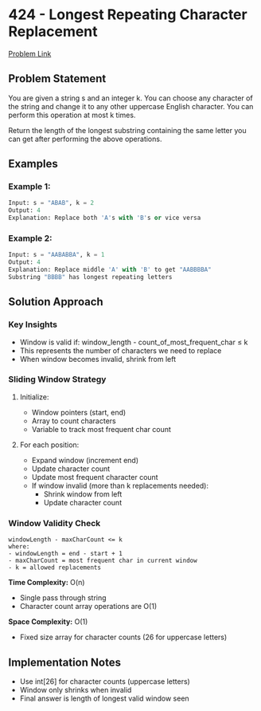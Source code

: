 # 424 - Longest Repeating Character Replacement

[Problem Link](https://leetcode.com/problems/longest-repeating-character-replacement/description/)

## Problem Statement

You are given a string s and an integer k. You can choose any character of the string and change it to any other uppercase English character. You can perform this operation at most k times.

Return the length of the longest substring containing the same letter you can get after performing the above operations.

## Examples

### Example 1:
```python
Input: s = "ABAB", k = 2
Output: 4
Explanation: Replace both 'A's with 'B's or vice versa
```

### Example 2:
```python
Input: s = "AABABBA", k = 1
Output: 4
Explanation: Replace middle 'A' with 'B' to get "AABBBBA"
Substring "BBBB" has longest repeating letters
```

## Solution Approach

### Key Insights
- Window is valid if: window_length - count_of_most_frequent_char ≤ k
- This represents the number of characters we need to replace
- When window becomes invalid, shrink from left

### Sliding Window Strategy
1. Initialize:
    - Window pointers (start, end)
    - Array to count characters
    - Variable to track most frequent char count

2. For each position:
    - Expand window (increment end)
    - Update character count
    - Update most frequent character count
    - If window invalid (more than k replacements needed):
        - Shrink window from left
        - Update character count

### Window Validity Check
```
windowLength - maxCharCount <= k
where:
- windowLength = end - start + 1
- maxCharCount = most frequent char in current window
- k = allowed replacements
```

**Time Complexity:** O(n)
- Single pass through string
- Character count array operations are O(1)

**Space Complexity:** O(1)
- Fixed size array for character counts (26 for uppercase letters)

## Implementation Notes
- Use int[26] for character counts (uppercase letters)
- Window only shrinks when invalid
- Final answer is length of longest valid window seen